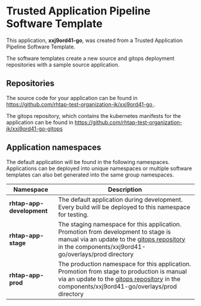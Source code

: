 # Trusted Application Pipeline Software Template

This application, **xxj9ord41-go**, was created from a Trusted Application Pipeline Software Template.

The software templates create a new source and gitops deployment repositories with a sample source application. 

## Repositories

The source code for your application can be found in [https://github.com/rhtap-test-organization-jk/xxj9ord41-go ](https://github.com/rhtap-test-organization-jk/xxj9ord41-go ).
 
The gitops repository, which contains the kubernetes manifests for the application can be found in 
[https://github.com/rhtap-test-organization-jk/xxj9ord41-go-gitops ](https://github.com/rhtap-test-organization-jk/xxj9ord41-go-gitops ) 

## Application namespaces 

The default application will be found in the following namespaces. Applications can be deployed into unique namespaces or multiple software templates can also bet generated into the same group namespaces.  

|  Namespace   |  Description   |  
| -------- | -------- |   
| **rhtap-app-development** | The default application during development. Every build will be deployed to this namespace for testing. | 
| **rhtap-app-stage** | The staging namespace for this application. Promotion from development to stage is manual via an update to the [gitops repository](https://github.com/rhtap-test-organization-jk/xxj9ord41-go-gitops ) in the components/xxj9ord41-go/overlays/prod directory |  
| **rhtap-app-prod** | The production namespace for this application. Promotion from stage to production is manual via an update to the [gitops repository](https://github.com/rhtap-test-organization-jk/xxj9ord41-go-gitops ) in the components/xxj9ord41-go/overlays/prod directory | 